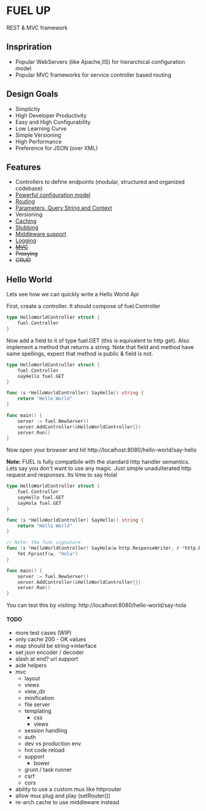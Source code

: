 # FUEL UP
REST & MVC framework

## Inspriration
- Popular WebServers (like Apache,IIS) for hierarchical configuration model
- Popular MVC frameworks for service controller based routing

## Design Goals
- Simplicity
- High Developer Productivity
- Easy and High Configurability
- Low Learning Curve
- Simple Versioning
- High Performance
- Preference for JSON (over XML)

## Features
- Controllers to define endpoints (modular, structured and organized codebase)
- [Powerful configuration model](./docs/configuration.md)
- [Routing](./docs/routing.md)
- [Parameters, Query String and Context](./docs/params.md)
- Versioning
- [Caching](./docs/caching.md)
- [Stubbing](./docs/stub.md)
- [Middleware support](./docs/middleware.md)
- [Logging](./docs/logging.md)
- ~~[MVC](./docs/mvc.md)~~
- ~~Proxying~~
- ~~CRUD~~

## Hello World

Lets see how we can quickly write a Hello World Api

First, create a controller. It should compose of fuel.Controller

```go
type HelloWorldController struct {
	fuel.Controller
}
```

Now add a field to it of type fuel.GET (this is equivalent to http get). Also implement a method that returns a string. Note that field and method have same spellings, expect that method is public & field is not.

```go
type HelloWorldController struct {
	fuel.Controller
	sayHello fuel.GET
}

func (s *HelloWorldController) SayHello() string {
	return "Hello World"
}

func main() {
	server := fuel.NewServer()
	server.AddController(&HelloWorldController{})
	server.Run()
}
```
Now open your browser and hit http://localhost:8080/hello-world/say-hello

**Note:** FUEL is fully compatbile with the standard http handler semantics. Lets say you don't want to use any magic. Just simple unadulterated http request and responses. Its time to say Hola!

```go
type HelloWorldController struct {
	fuel.Controller
	sayHello fuel.GET
	sayHola fuel.GET
}

func (s *HelloWorldController) SayHello() string {
	return "Hello World"
}

// Note: the func signature
func (s *HelloWorldController) SayHola(w http.ResponseWriter, r *http.Request) {
	fmt.Fprintf(w, "Hola")
}

func main() {
	server := fuel.NewServer()
	server.AddController(&HelloWorldController{})
	server.Run()
}
```
You can test this by visiting: http://localhost:8080/hello-world/say-hola




#### TODO
- more test cases (WIP)
- only cache 200 - OK values
- map should be string->interface
- set json encoder / decoder
- slash at end? url support
- aide helpers
- mvc
  - layout
  - views
  - view_dir
  - minification
  - file server
  - templating
    - css
    - views
  - session handling
  - auth
  - dev vs production env
  - hot code reload
  - support
    - bower
  - grunt / task runner
  - csrf
  - cors
- ability to use a custom mux like httprouter
- allow mux plug and play (setRouter())
- re-arch cache to use middleware instead
